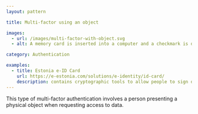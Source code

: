 ```yaml
---
layout: pattern

title: Multi-factor using an object

images:
  - url: /images/multi-factor-with-object.svg
  - alt: A memory card is inserted into a computer and a checkmark is displayed on screen.

category: Authentication

examples:
  - title: Estonia e-ID Card
    url: https://e-estonia.com/solutions/e-identity/id-card/
    description: contains cryptographic tools to allow people to sign documents online
---
```


This type of multi-factor authentication involves a person presenting a physical object when requesting access to data.
